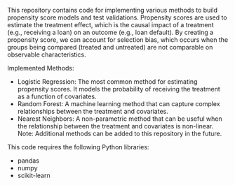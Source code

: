 This repository contains code for implementing various methods to build propensity score models and test validations. Propensity scores are used to estimate the treatment effect, which is the causal impact of a treatment (e.g., receiving a loan) on an outcome (e.g., loan default). By creating a propensity score, we can account for selection bias, which occurs when the groups being compared (treated and untreated) are not comparable on observable characteristics.

Implemented Methods:
- Logistic Regression: The most common method for estimating propensity scores. It models the probability of receiving the treatment as a function of covariates.
- Random Forest: A machine learning method that can capture complex relationships between the treatment and covariates.
- Nearest Neighbors: A non-parametric method that can be useful when the relationship between the treatment and covariates is non-linear.
Note: Additional methods can be added to this repository in the future.

This code requires the following Python libraries:
- pandas
- numpy
- scikit-learn
